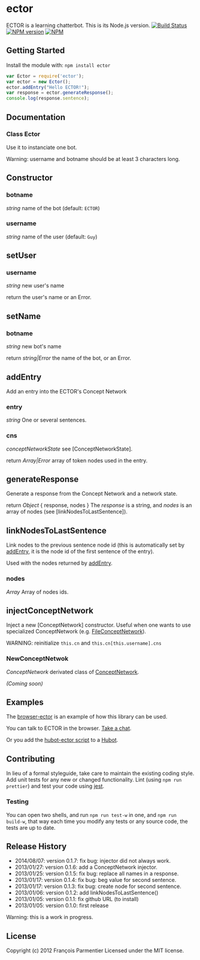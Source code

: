 # ector

ECTOR is a learning chatterbot. This is its Node.js version.
[![Build Status](https://secure.travis-ci.org/parmentf/node-ector.png)](http://travis-ci.org/parmentf/node-ector)
[![NPM version](https://badge.fury.io/js/ector.png)](http://badge.fury.io/js/ector)
[![NPM](https://nodei.co/npm/ector.png)](https://nodei.co/npm/ector/)

## Getting Started
Install the module with: `npm install ector`

```javascript
var Ector = require('ector');
var ector = new Ector();
ector.addEntry("Hello ECTOR!");
var response = ector.generateResponse();
console.log(response.sentence);
```

## Documentation

### Class Ector
Use it to instanciate one bot.

Warning: username and botname should be at least 3 characters long.

## Constructor
### botname
_string_ name of the bot (default: `ECTOR`)
### username
_string_ name of the user (default:  `Guy`)

## setUser
### username
_string_ new user's name

return the user's name or an Error.

## setName
### botname
_string_ new bot's name

return _string|Error_ the name of the bot, or an Error.

## addEntry
Add an entry into the ECTOR's Concept Network
### entry
_string_ One or several sentences.
### cns
_conceptNetworkState_ see [ConceptNetworkState].

return _Array|Error_ array of token nodes used in the entry.

## generateResponse
Generate a response from the Concept Network and a network state.

return _Object_ { response, nodes } The _response_ is a string, and _nodes_ is an array of nodes (see [linkNodesToLastSentence]).

## linkNodesToLastSentence

Link nodes to the previous sentence node id (this is automatically set by
[addEntry](https://github.com/parmentf/node-ector#addentry), it is the node id
of the first sentence of the entry).

Used with the nodes returned by [addEntry](https://github.com/parmentf/node-ector#addentry).

### nodes

_Array_ Array of nodes ids.

## injectConceptNetwork
Inject a new [ConceptNetwork] constructor.
Useful when one wants to use specialized ConceptNetwork (e.g.
[FileConceptNetwork](https://github.com/parmentf/node-file-concept-network)).

WARNING: reinitialize `this.cn` and `this.cn[this.username].cns`

### NewConceptNetwok
_ConceptNetwork_ derivated class of [ConceptNetwork](https://github.com/parmentf/node-concept-network).

_(Coming soon)_

## Examples
The [browser-ector](https://github.com/parmentf/browser-ector) is an example of how this library can be used.

You can talk to ECTOR in the browser. [Take a chat](http://parmentf.github.com/browser-ector/ector.html).

Or you add the [hubot-ector script](https://github.com/parmentf/hubot-ector)
to a [Hubot](https://github.com/github/hubot).

## Contributing
In lieu of a formal styleguide, take care to maintain the existing coding style. Add unit tests for any new or changed functionality. Lint (using `npm run prettier`) and test your code using [jest](https://facebook.github.io/jest/).

### Testing

You can open two shells, and run `npm run test-w` in one, and `npm run build-w`, that way each time you modify any tests or any source code, the tests are up to date.

## Release History

* 2014/08/07: version 0.1.7: fix bug: injector did not always work.
* 2013/01/27: version 0.1.6: add a ConceptNetwork injector.
* 2013/01/25: version 0.1.5: fix bug: replace all names in a response.
* 2013/01/17: version 0.1.4: fix bug: beg value for second sentence.
* 2013/01/17: version 0.1.3: fix bug: create node for second sentence.
* 2013/01/06: version 0.1.2: add linkNodesToLastSentence()
* 2013/01/05: version 0.1.1: fix github URL (to install)
* 2013/01/05: version 0.1.0: first release

Warning: this is a work in progress.

## License
Copyright (c) 2012 François Parmentier
Licensed under the MIT license.

